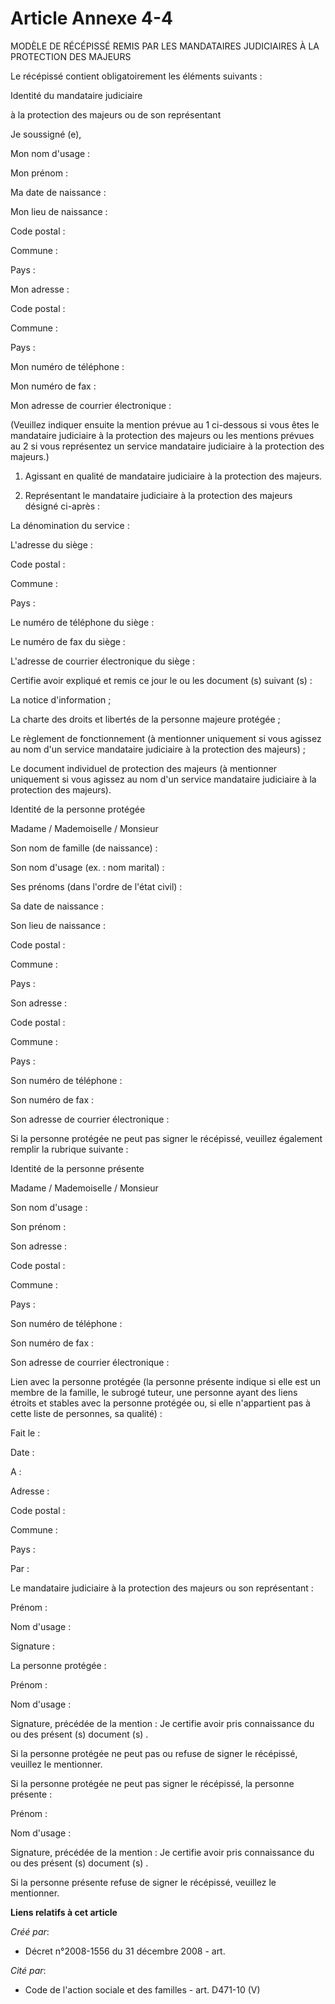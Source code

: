 # Article Annexe 4-4

MODÈLE DE RÉCÉPISSÉ REMIS PAR LES MANDATAIRES JUDICIAIRES À LA PROTECTION DES MAJEURS 

Le récépissé contient obligatoirement les éléments suivants : 

Identité du mandataire judiciaire 

à la protection des majeurs ou de son représentant 

Je soussigné (e), 

Mon nom d'usage : 

Mon prénom : 

Ma date de naissance : 

Mon lieu de naissance : 

Code postal : 

Commune : 

Pays : 

Mon adresse : 

Code postal : 

Commune : 

Pays : 

Mon numéro de téléphone : 

Mon numéro de fax : 

Mon adresse de courrier électronique : 

(Veuillez indiquer ensuite la mention prévue au 1 ci-dessous si vous êtes le mandataire judiciaire à la protection des
majeurs ou les mentions prévues au 2 si vous représentez un service mandataire judiciaire à la protection des majeurs.) 

1. Agissant en qualité de mandataire judiciaire à la protection des majeurs. 

2. Représentant le mandataire judiciaire à la protection des majeurs désigné ci-après : 

La dénomination du service : 

L'adresse du siège : 

Code postal : 

Commune : 

Pays : 

Le numéro de téléphone du siège : 

Le numéro de fax du siège : 

L'adresse de courrier électronique du siège : 

Certifie avoir expliqué et remis ce jour le ou les document (s) suivant (s) : 

La notice d'information ; 

La charte des droits et libertés de la personne majeure protégée ; 

Le règlement de fonctionnement (à mentionner uniquement si vous agissez au nom d'un service mandataire judiciaire à la
protection des majeurs) ; 

Le document individuel de protection des majeurs (à mentionner uniquement si vous agissez au nom d'un service mandataire
judiciaire à la protection des majeurs). 

Identité de la personne protégée 

Madame / Mademoiselle / Monsieur 

Son nom de famille (de naissance) : 

Son nom d'usage (ex. : nom marital) : 

Ses prénoms (dans l'ordre de l'état civil) : 

Sa date de naissance : 

Son lieu de naissance : 

Code postal : 

Commune : 

Pays : 

Son adresse : 

Code postal : 

Commune : 

Pays : 

Son numéro de téléphone : 

Son numéro de fax : 

Son adresse de courrier électronique : 

Si la personne protégée ne peut pas signer le récépissé, veuillez également remplir la rubrique suivante : 

Identité de la personne présente 

Madame / Mademoiselle / Monsieur 

Son nom d'usage : 

Son prénom : 

Son adresse : 

Code postal : 

Commune : 

Pays : 

Son numéro de téléphone : 

Son numéro de fax : 

Son adresse de courrier électronique : 

Lien avec la personne protégée (la personne présente indique si elle est un membre de la famille, le subrogé tuteur, une
personne ayant des liens étroits et stables avec la personne protégée ou, si elle n'appartient pas à cette liste de
personnes, sa qualité) : 

Fait le : 

Date : 

A : 

Adresse : 

Code postal : 

Commune : 

Pays : 

Par : 

Le mandataire judiciaire à la protection des majeurs ou son représentant : 

Prénom : 

Nom d'usage : 

Signature : 

La personne protégée : 

Prénom : 

Nom d'usage : 

Signature, précédée de la mention : Je certifie avoir pris connaissance du ou des présent (s) document (s) . 

Si la personne protégée ne peut pas ou refuse de signer le récépissé, veuillez le mentionner. 

Si la personne protégée ne peut pas signer le récépissé, la personne présente : 

Prénom : 

Nom d'usage : 

Signature, précédée de la mention : Je certifie avoir pris connaissance du ou des présent (s) document (s) . 

Si la personne présente refuse de signer le récépissé, veuillez le mentionner.

**Liens relatifs à cet article**

_Créé par_:

  - Décret n°2008-1556 du 31 décembre 2008 - art.

_Cité par_:

  - Code de l'action sociale et des familles - art. D471-10 (V)
